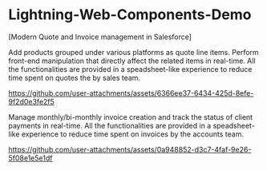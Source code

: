 # Lightning-Web-Components-Demo
[Modern Quote and Invoice management in Salesforce]

Add products grouped under various platforms as quote line items. Perform front-end manipulation that directly affect the related items in real-time. 
All the functionalities are provided in a speadsheet-like experience to reduce time spent on quotes the by sales team.

https://github.com/user-attachments/assets/6366ee37-6434-425d-8efe-9f2d0e3fe2f5


Manage monthly/bi-monthly invoice creation and track the status of client payments in real-time.
All the functionalities are provided in a speadsheet-like experience to reduce time spent on invoices by the accounts team.

https://github.com/user-attachments/assets/0a948852-d3c7-4faf-9e26-5f08e1e5e1df
